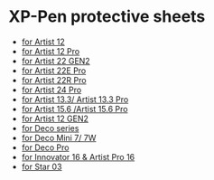# XP-Pen protective sheets

* [for Artist 12](https://www.xp-pen.com/store/buy/tablet-protective-film-for-artist-12.html)
* [for Artist 12 Pro](https://www.xp-pen.com/store/buy/tablet-protective-film-for-artist-12-pro.html)
* [for Artist 22 GEN2](https://www.xp-pen.com/store/buy/tablet-protective-film-for-artist-22-2nd-gen.html)&#x20;
* [for Artist 22E Pro](https://www.xp-pen.com/store/buy/tablet-protective-film-for-artist-22e-pro.html)
* [for Artist 22R Pro](https://www.xp-pen.com/store/buy/tablet-protective-film-for-artist-22r-pro.html)
* [for Artist 24 Pro](https://www.xp-pen.com/store/buy/tablet-protective-film-for-artist-24-pro.html)
* [for Artist 13.3/ Artist 13.3 Pro](https://www.xp-pen.com/store/buy/tablet-protective-film-for-artist-13-3-pro.html)
* [for Artist 15.6 /Artist 15.6 Pro](https://www.xp-pen.com/store/buy/tablet-protective-film-for-artist-15-6-pro-innovator-16.html)
* [for Artist 12 GEN2](https://www.xp-pen.com/store/buy/paper-like-screen-protector-for-artist-12-2nd-gen.html)
* [for Deco series](https://www.storexppen.com/buy/70.html)
* [for Deco Mini 7/ 7W](https://www.xp-pen.com/store/buy/tablet-protective-film-for-deco-mini7-mini7w.html)
* [for Deco Pro](https://www.xp-pen.com/store/buy/tablet-protective-film-for-deco-pro-series-tablet.html)
* [for Innovator 16 & Artist Pro 16](https://www.xp-pen.com/store/buy/protective-film-for-artist-pro-16-innovator-16.html)&#x20;
* [for Star 03](https://www.xp-pen.com/store/buy/tablet-protective-film-for-star-03.html)
